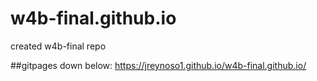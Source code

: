# w4b-final.github.io
created w4b-final repo

##gitpages down below:
https://jreynoso1.github.io/w4b-final.github.io/
